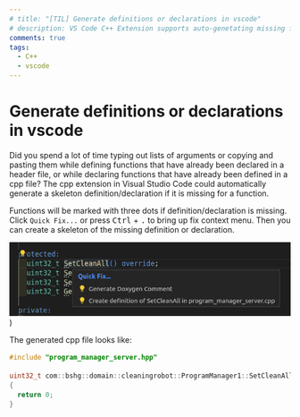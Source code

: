 ```yaml
---
# title: "[TIL] Generate definitions or declarations in vscode"
# description: VS Code C++ Extension supports auto-genetating missing function definition or declaration.
comments: true
tags:
  - C++
  - vscode
---
```


# Generate definitions or declarations in vscode

Did you spend a lot of time typing out lists of arguments or copying and pasting them while defining functions that have already been declared in a header file, or while declaring functions that have already been defined in a cpp file?
The cpp extension in Visual Studio Code could automatically generate a skeleton definition/declaration if it is missing for a function.

Functions will be marked with three dots if definition/declaration is missing.
Click `Quick Fix...` or press <kbd>Ctrl</kbd> + <kbd>.</kbd> to bring up fix context menu.
Then you can create a skeleton of the missing definition or declaration.

![definition missing](../assets/images/missing_def.png))

The generated cpp file looks like:

```cpp
#include "program_manager_server.hpp"

uint32_t com::bshg::domain::cleaningrobot::ProgramManager1::SetCleanAll()
{
  return 0;
}
```
